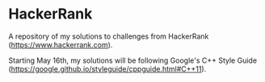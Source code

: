 # HackerRank
A repository of my solutions to challenges from HackerRank (https://www.hackerrank.com).

Starting May 16th, my solutions will be following Google's C++ Style Guide (https://google.github.io/styleguide/cppguide.html#C++11).
